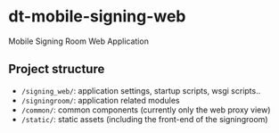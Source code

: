 dt-mobile-signing-web
=====================

Mobile Signing Room Web Application


Project structure
-----------------

- `/signing_web/`: application settings, startup scripts, wsgi scripts..
- `/signingroom/`: application related modules
- `/common/`: common components (currently only the web proxy view)
- `/static/`: static assets (including the front-end of the signingroom)
